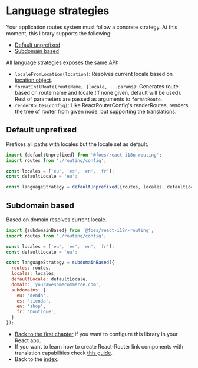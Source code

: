 # Language strategies

Your application routes system must follow a concrete strategy. At this moment, this library supports the following:

* [Default unprefixed](#default-unprefixed)
* [Subdomain based](#subdomain-based)

All language strategies exposes the same API:

* `localeFromLocation(location)`: Resolves current locale based on [location object][1].
* `formatIntlRoute(routeName, {locale, ...params)`: Generates route based on route name and locale (if none given,
default will be used). Rest of parameters are passed as arguments to `formatRoute`.
* `renderRoutes(config)`: Like ReactRouterConfig's renderRoutes, renders the tree of router from given node, but
supporting the translations.

## Default unprefixed
Prefixes all paths with locales but the locale set as default.

```javascript
import {defaultUnprefixed} from '@foes/react-i18n-routing';
import routes from './routing/config';

const locales = ['eu', 'es', 'en', 'fr'];
const defaultLocale = 'eu';

const languageStrategy = defaultUnprefixed({routes, locales, defaultLocale});
```

## Subdomain based
Based on domain resolves current locale.

```javascript
import {subdomainBased} from '@foes/react-i18n-routing';
import routes from './routing/config';

const locales = ['eu', 'es', 'en', 'fr'];
const defaultLocale = 'eu';

const languageStrategy = subdomainBased({
  routes: routes,
  locales: locales,
  defaultLocale: defaultLocale,
  domain: 'yourawesomecommerce.com',
  subdomains: {
    eu: 'denda',
    es: 'tienda',
    en: 'shop',
    fr: 'boutique',
  }
});
```

- [Back to the first chapter](basic_usage.md) if you want to configure this library in your React app.
- If you want to learn how to create React-Router link components with translation capabilities check [this guide](react_router_components.md).
- Back to the [index](index.md).

[1]: https://developer.mozilla.org/en-US/docs/Web/API/Location 
